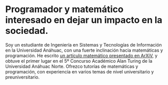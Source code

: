 # Programador y matemático interesado en dejar un impacto en la sociedad.

Soy un estudiante de Ingeniería en Sistemas y Tecnologías de Información en la Universidad Anáhuac, con una fuerte inclinación hacia matemáticas y programación. He escrito [un artículo matemático presentado en ArXiV](https://arxiv.org/abs/2401.04026), y obtuve el primer lugar en el 5º Concurso Académico Alan Turing de la Universidad Anáhuac Norte. Ofrezco tutorías de matemáticas y programación, con experiencia en varios temas de nivel universitario y preuniversitario.

